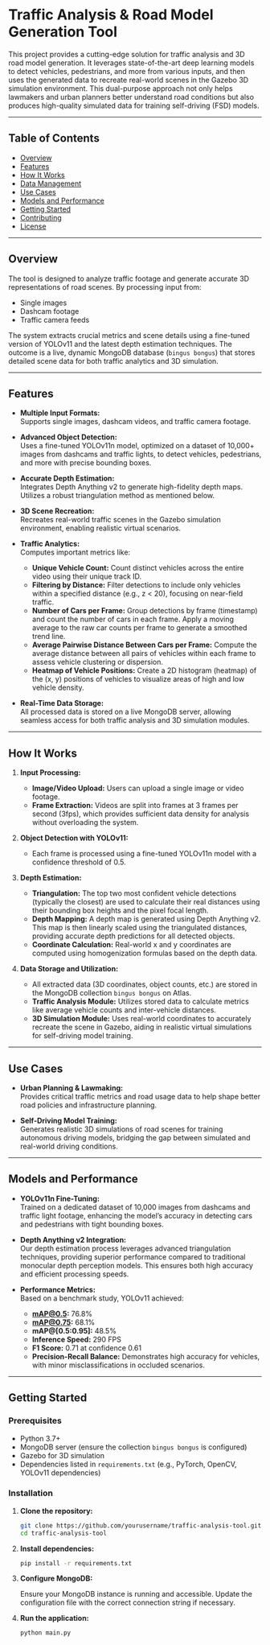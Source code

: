 # Traffic Analysis & Road Model Generation Tool

This project provides a cutting-edge solution for traffic analysis and 3D road model generation. It leverages state-of-the-art deep learning models to detect vehicles, pedestrians, and more from various inputs, and then uses the generated data to recreate real-world scenes in the Gazebo 3D simulation environment. This dual-purpose approach not only helps lawmakers and urban planners better understand road conditions but also produces high-quality simulated data for training self-driving (FSD) models.

---

## Table of Contents

- [Overview](#overview)
- [Features](#features)
- [How It Works](#how-it-works)
- [Data Management](#data-management)
- [Use Cases](#use-cases)
- [Models and Performance](#models-and-performance)
- [Getting Started](#getting-started)
- [Contributing](#contributing)
- [License](#license)

---

## Overview

The tool is designed to analyze traffic footage and generate accurate 3D representations of road scenes. By processing input from:

- Single images
- Dashcam footage
- Traffic camera feeds

The system extracts crucial metrics and scene details using a fine-tuned version of YOLOv11 and the latest depth estimation techniques. The outcome is a live, dynamic MongoDB database (`bingus bongus`) that stores detailed scene data for both traffic analytics and 3D simulation.

---

## Features

- **Multiple Input Formats:**  
  Supports single images, dashcam videos, and traffic camera footage.

- **Advanced Object Detection:**  
  Uses a fine-tuned YOLOv11n model, optimized on a dataset of 10,000+ images from dashcams and traffic lights, to detect vehicles, pedestrians, and more with precise bounding boxes.

- **Accurate Depth Estimation:**  
  Integrates Depth Anything v2 to generate high-fidelity depth maps. Utilizes a robust triangulation method as mentioned below.

- **3D Scene Recreation:**  
  Recreates real-world traffic scenes in the Gazebo simulation environment, enabling realistic virtual scenarios.

- **Traffic Analytics:**  
  Computes important metrics like:
  - **Unique Vehicle Count:** Count distinct vehicles across the entire video using their unique track ID.
  - **Filtering by Distance:** Filter detections to include only vehicles within a specified distance (e.g., z < 20), focusing on near-field traffic.
  - **Number of Cars per Frame:** Group detections by frame (timestamp) and count the number of cars in each frame. Apply a moving average to the raw car counts per frame to generate a smoothed trend line.
  - **Average Pairwise Distance Between Cars per Frame:** Compute the average distance between all pairs of vehicles within each frame to assess vehicle clustering or dispersion.
  - **Heatmap of Vehicle Positions:** Create a 2D histogram (heatmap) of the (x, y) positions of vehicles to visualize areas of high and low vehicle density.

- **Real-Time Data Storage:**  
  All processed data is stored on a live MongoDB server, allowing seamless access for both traffic analysis and 3D simulation modules.

---

## How It Works

1. **Input Processing:**  
   - **Image/Video Upload:** Users can upload a single image or video footage.
   - **Frame Extraction:** Videos are split into frames at 3 frames per second (3fps), which provides sufficient data density for analysis without overloading the system.

2. **Object Detection with YOLOv11:**  
   - Each frame is processed using a fine-tuned YOLOv11n model with a confidence threshold of 0.5.
  
3. **Depth Estimation:**  
   - **Triangulation:** The top two most confident vehicle detections (typically the closest) are used to calculate their real distances using their bounding box heights and the pixel focal length.
   - **Depth Mapping:** A depth map is generated using Depth Anything v2. This map is then linearly scaled using the triangulated distances, providing accurate depth predictions for all detected objects.
   - **Coordinate Calculation:** Real-world x and y coordinates are computed using homogenization formulas based on the depth data.

4. **Data Storage and Utilization:**  
   - All extracted data (3D coordinates, object counts, etc.) are stored in the MongoDB collection `bingus bongus` on Atlas.
   - **Traffic Analysis Module:** Utilizes stored data to calculate metrics like average vehicle counts and inter-vehicle distances.
   - **3D Simulation Module:** Uses real-world coordinates to accurately recreate the scene in Gazebo, aiding in realistic virtual simulations for self-driving model training.

---

## Use Cases

- **Urban Planning & Lawmaking:**  
  Provides critical traffic metrics and road usage data to help shape better road policies and infrastructure planning.

- **Self-Driving Model Training:**  
  Generates realistic 3D simulations of road scenes for training autonomous driving models, bridging the gap between simulated and real-world driving conditions.

---

## Models and Performance

- **YOLOv11n Fine-Tuning:**  
  Trained on a dedicated dataset of 10,000 images from dashcams and traffic light footage, enhancing the model’s accuracy in detecting cars and pedestrians with tight bounding boxes.

- **Depth Anything v2 Integration:**  
  Our depth estimation process leverages advanced triangulation techniques, providing superior performance compared to traditional monocular depth perception models. This ensures both high accuracy and efficient processing speeds.

- **Performance Metrics:**  
  Based on a benchmark study, YOLOv11 achieved:
  - **mAP@0.5:** 76.8%
  - **mAP@0.75:** 68.1%
  - **mAP@[0.5:0.95]:** 48.5%
  - **Inference Speed:** 290 FPS
  - **F1 Score:** 0.71 at confidence 0.61
  - **Precision-Recall Balance:** Demonstrates high accuracy for vehicles, with minor misclassifications in occluded scenarios.

---

## Getting Started

### Prerequisites

- Python 3.7+
- MongoDB server (ensure the collection `bingus bongus` is configured)
- Gazebo for 3D simulation
- Dependencies listed in `requirements.txt` (e.g., PyTorch, OpenCV, YOLOv11 dependencies)

### Installation

1. **Clone the repository:**

   ```bash
   git clone https://github.com/yourusername/traffic-analysis-tool.git
   cd traffic-analysis-tool
   ```

2. **Install dependencies:**

   ```bash
   pip install -r requirements.txt
   ```

3. **Configure MongoDB:**

   Ensure your MongoDB instance is running and accessible. Update the configuration file with the correct connection string if necessary.

4. **Run the application:**

   ```bash
   python main.py
   ```

